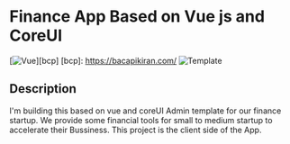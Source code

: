 # Finance App Based on Vue js and CoreUI

[![Vue](https://img.shields.io/badge/Vue-^2.6.11-brightgreen.svg?style=flat-square)][bcp]
[bcp]: https://bacapikiran.com/
![Template](https://coreui.io/images/github/vue-free-template-3.gif)

## Description

I'm building this based on vue and coreUI Admin template for our finance startup. We provide some financial tools for small to medium startup to accelerate their Bussiness. This project is the client side of the App.